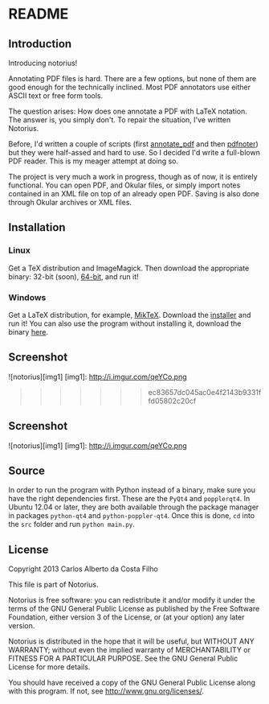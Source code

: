 README
======

Introduction
------------

Introducing notorius!

Annotating PDF files is hard. There are a few options, but none of them are good
enough for the technically inclined. Most PDF annotators use either ASCII text
or free form tools.

The question arises: How does one annotate a PDF with LaTeX notation. The answer
is, you simply don't. To repair the situation, I've written Notorius.

Before, I'd written a couple of scripts (first
[annotate_pdf](https://github.com/cako/annotate_pdf) and then
[pdfnoter](https://github.com/cako/pdfnoter)) but they were half-assed and hard
to use. So I decided I'd write a full-blown PDF reader. This is my meager
attempt at doing so.

The project is very much a work in progress, though as of now, it is entirely
functional. You can open PDF, and Okular files, or simply import notes contained
in an XML file on top of an already open PDF. Saving is also done through Okular
archives or XML files.


Installation
------------
### Linux

Get a TeX distribution and ImageMagick. Then download the appropriate binary:
32-bit (soon),
[64-bit](https://github.com/cako/notorius/blob/master/build/notorius.64), and run it!

### Windows

Get a LaTeX distribution, for example, [MikTeX](http://miktex.org/2.9/setup).
Download the
[installer](https://github.com/cako/notorius/blob/master/build/notorius0.2-setup.exe)
and run it! You can also use the program without installing it, download the
binary [here](https://github.com/cako/notorius/blob/master/build//notorius.exe).


Screenshot
----------

![notorius][img1]
[img1]: http://i.imgur.com/qeYCo.png
>>>>>>> ec83657dc045ac0e4f2143b9331ffd05802c20cf

Screenshot
----------

![notorius][img1]
[img1]: http://i.imgur.com/qeYCo.png

Source
------

In order to run the program with Python instead of a binary, make sure you have
the right dependencies first.
These are the ``PyQt4`` and ``popplerqt4``. In Ubuntu 12.04 or later, they are
both available through the package manager in packages ``python-qt4`` and
``python-poppler-qt4``.
Once this is done, ``cd`` into the ``src`` folder and run ``python main.py``.


License
------- 
Copyright 2013 Carlos Alberto da Costa Filho

This file is part of Notorius.

Notorius is free software: you can redistribute it and/or modify
it under the terms of the GNU General Public License as published by
the Free Software Foundation, either version 3 of the License, or
(at your option) any later version.

Notorius is distributed in the hope that it will be useful,
but WITHOUT ANY WARRANTY; without even the implied warranty of
MERCHANTABILITY or FITNESS FOR A PARTICULAR PURPOSE. See the
GNU General Public License for more details.

You should have received a copy of the GNU General Public License
along with this program. If not, see <http://www.gnu.org/licenses/>.
